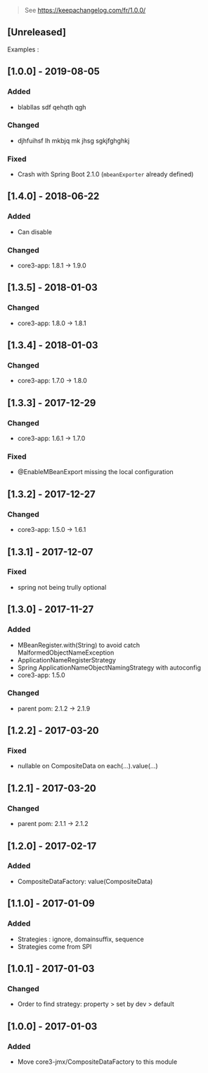 
> See https://keepachangelog.com/fr/1.0.0/

## [Unreleased]

Examples :

## [1.0.0] - 2019-08-05
### Added
- blabllas sdf qehqth qgh

### Changed
- djhfuihsf lh mkbjq mk jhsg sgkjfghghkj

### Fixed
- Crash with Spring Boot 2.1.0 (`mbeanExporter` already defined) 


## [1.4.0] - 2018-06-22
### Added
- Can disable

### Changed
- core3-app: 1.8.1 -> 1.9.0


## [1.3.5] - 2018-01-03
### Changed
- core3-app: 1.8.0 -> 1.8.1


## [1.3.4] - 2018-01-03
### Changed
- core3-app: 1.7.0 -> 1.8.0


## [1.3.3] - 2017-12-29
### Changed
- core3-app: 1.6.1 -> 1.7.0

### Fixed
- @EnableMBeanExport missing the local configuration


## [1.3.2] - 2017-12-27
### Changed
- core3-app: 1.5.0 -> 1.6.1


## [1.3.1] - 2017-12-07
### Fixed
- spring not being trully optional


## [1.3.0] - 2017-11-27
### Added
- MBeanRegister.with(String) to avoid catch MalformedObjectNameException
- ApplicationNameRegisterStrategy
- Spring ApplicationNameObjectNamingStrategy with autoconfig
- core3-app: 1.5.0

### Changed
- parent pom: 2.1.2 -> 2.1.9


## [1.2.2] - 2017-03-20
### Fixed
- nullable on CompositeData on each(...).value(...)


## [1.2.1] - 2017-03-20
### Changed
- parent pom: 2.1.1 -> 2.1.2


## [1.2.0] - 2017-02-17
### Added
- CompositeDataFactory: value(CompositeData)


## [1.1.0] - 2017-01-09
### Added
- Strategies : ignore, domainsuffix, sequence
- Strategies come from SPI


## [1.0.1] - 2017-01-03
### Changed
- Order to find strategy: property > set by dev > default


## [1.0.0] - 2017-01-03
### Added
- Move core3-jmx/CompositeDataFactory to this module
